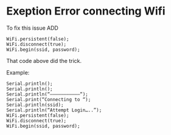 # Exeption Error connecting Wifi

To fix this issue ADD
```
WiFi.persistent(false);
WiFi.disconnect(true);
WiFi.begin(ssid, password);
```
That code above did the trick.

Example:
```
Serial.println();
Serial.println();
Serial.println(“——————————–“);
Serial.print(“Connecting to “);
Serial.println(ssid);
Serial.println(“Attempt Login…..”);
WiFi.persistent(false);
WiFi.disconnect(true);
WiFi.begin(ssid, password);
```
